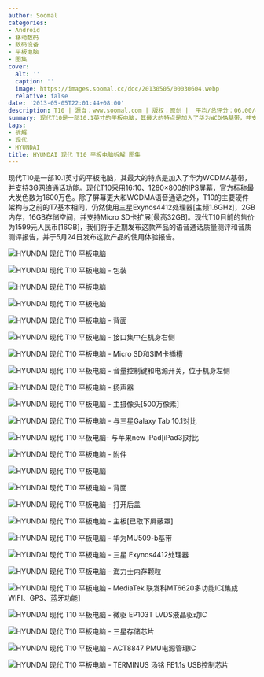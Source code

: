 ```yaml
---
author: Soomal
categories:
- Android
- 移动数码
- 数码设备
- 平板电脑
- 图集
cover:
  alt: ''
  caption: ''
  image: https://images.soomal.cc/doc/20130505/00030604.webp
  relative: false
date: '2013-05-05T22:01:44+08:00'
description: T10 | 源自：www.soomal.com | 版权：原创 |  平均/总评分：06.00/48
summary: 现代T10是一部10.1英寸的平板电脑，其最大的特点是加入了华为WCDMA基带，并支持3G网络通话功能。现代T10采用16:10、1280×800的IPS屏幕，官方标称最大发色数为1600万色。除了屏幕更大和WCDMA语音通话之外，T10的主要硬件架构与T7基本相同。由于T10支持3G通话功能的设备，近期我们也将对其语音通话质量进行测评。
tags:
- 拆解
- 现代
- HYUNDAI
title: HYUNDAI 现代 T10 平板电脑拆解 图集
---
```


现代T10是一部10.1英寸的平板电脑，其最大的特点是加入了华为WCDMA基带，并支持3G网络通话功能。现代T10采用16:10、1280×800的IPS屏幕，官方标称最大发色数为1600万色。除了屏幕更大和WCDMA语音通话之外，T10的主要硬件架构与之前的T7基本相同，仍然使用三星Exynos4412处理器[主频1.6GHz]，2GB内存，16GB存储空间，并支持Micro SD卡扩展[最高32GB]。现代T10目前的售价为1599元人民币[16GB]，我们将于近期发布这款产品的语音通话质量测评和音质测评报告，并于5月24日发布这款产品的使用体验报告。



![HYUNDAI 现代 T10 平板电脑](https://images.soomal.cc/doc/20130505/00030604.webp)



![HYUNDAI 现代 T10 平板电脑 - 包装](https://images.soomal.cc/doc/20130505/00030576.webp)



![HYUNDAI 现代 T10 平板电脑](https://images.soomal.cc/doc/20130505/00030577.webp)



![HYUNDAI 现代 T10 平板电脑](https://images.soomal.cc/doc/20130505/00030578.webp)



![HYUNDAI 现代 T10 平板电脑 - 背面](https://images.soomal.cc/doc/20130505/00030579.webp)



![HYUNDAI 现代 T10 平板电脑 - 接口集中在机身右侧](https://images.soomal.cc/doc/20130505/00030580.webp)



![HYUNDAI 现代 T10 平板电脑 - Micro SD和SIM卡插槽](https://images.soomal.cc/doc/20130505/00030581.webp)



![HYUNDAI 现代 T10 平板电脑 - 音量控制键和电源开关，位于机身左侧](https://images.soomal.cc/doc/20130505/00030582.webp)



![HYUNDAI 现代 T10 平板电脑 - 扬声器](https://images.soomal.cc/doc/20130505/00030583.webp)



![HYUNDAI 现代 T10 平板电脑 - 主摄像头[500万像素]](https://images.soomal.cc/doc/20130505/00030584.webp)



![HYUNDAI 现代 T10 平板电脑 - 与三星Galaxy Tab 10.1对比](https://images.soomal.cc/doc/20130505/00030585.webp)



![HYUNDAI 现代 T10 平板电脑- 与苹果new iPad[iPad3]对比](https://images.soomal.cc/doc/20130505/00030586.webp)



![HYUNDAI 现代 T10 平板电脑 - 附件](https://images.soomal.cc/doc/20130505/00030587.webp)



![HYUNDAI 现代 T10 平板电脑](https://images.soomal.cc/doc/20130505/00030588.webp)



![HYUNDAI 现代 T10 平板电脑 - 背面](https://images.soomal.cc/doc/20130505/00030589.webp)



![HYUNDAI 现代 T10 平板电脑 - 打开后盖](https://images.soomal.cc/doc/20130505/00030594.webp)



![HYUNDAI 现代 T10 平板电脑 - 主板[已取下屏蔽罩]](https://images.soomal.cc/doc/20130505/00030603.webp)



![HYUNDAI 现代 T10 平板电脑 - 华为MU509-b基带](https://images.soomal.cc/doc/20130505/00030595.webp)



![HYUNDAI 现代 T10 平板电脑 - 三星 Exynos4412处理器](https://images.soomal.cc/doc/20130505/00030596.webp)



![HYUNDAI 现代 T10 平板电脑 - 海力士内存颗粒](https://images.soomal.cc/doc/20130505/00030597.webp)



![HYUNDAI 现代 T10 平板电脑 - MediaTek 联发科MT6620多功能IC[集成WIFI、GPS、蓝牙功能]](https://images.soomal.cc/doc/20130505/00030598.webp)



![HYUNDAI 现代 T10 平板电脑 - 微驱 EP103T LVDS液晶驱动IC](https://images.soomal.cc/doc/20130505/00030599.webp)



![HYUNDAI 现代 T10 平板电脑 - 三星存储芯片](https://images.soomal.cc/doc/20130505/00030600.webp)



![HYUNDAI 现代 T10 平板电脑 - ACT8847 PMU电源管理IC](https://images.soomal.cc/doc/20130505/00030601.webp)



![HYUNDAI 现代 T10 平板电脑 - TERMINUS 汤铭 FE1.1s USB控制芯片](https://images.soomal.cc/doc/20130505/00030602.webp)